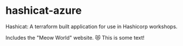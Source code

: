 # hashicat-azure
Hashicat: A terraform built application for use in Hashicorp workshops.

Includes the "Meow World" website. 😻
This is some text!